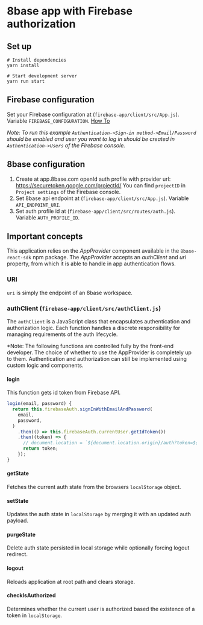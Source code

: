 # 8base app with Firebase authorization

## Set up

```
# Install dependencies
yarn install

# Start development server
yarn run start
```

## Firebase configuration

Set your Firebase configuration at (`firebase-app/client/src/App.js`). Variable `FIREBASE_CONFIGURATION`.
[How To](https://support.google.com/firebase/answer/7015592)

*Note: To run this example `Authentication->Sign-in method->Email/Password` should be enabled and user you want to log in should be created in `Authentication->Users` of the Firebase console.*

## 8base configuration

1. Create at app.8base.com openId auth profile with provider url: https://securetoken.google.com/projectId/
  You can find `projectID` in `Project settings` of the Firebase console.
2. Set 8base api endpoint at (`firebase-app/client/src/App.js`). Variable `API_ENDPOINT_URI`.
3. Set auth profile id at (`firebase-app/client/src/routes/auth.js`). Variable `AUTH_PROFILE_ID`.

## Important concepts

This application relies on the *AppProvider* component available in the `8base-react-sdk` npm package. The *AppProvider* accepts an *authClient* and *uri* property, from which it is able to handle in app authentication flows.

### URI

`uri` is simply the endpoint of an 8base workspace.

### authClient (`firebase-app/client/src/authClient.js`)

The `authClient` is a JavaScript class that encapsulates authentication and authorization logic. Each function handles a discrete responsibility for managing requirements of the auth lifecycle.

*Note: The following functions are controlled fully by the front-end developer. The choice of whether to use the AppProvider is completely up to them. Authentication and authorization can still be implemented using custom logic and components.

#### login

This function gets id token from Firebase API.

```javascript
login(email, password) {
  return this.firebaseAuth.signInWithEmailAndPassword(
    email,
    password,
  )
    .then(() => this.firebaseAuth.currentUser.getIdToken())
    .then((token) => {
      // document.location = `${document.location.origin}/auth?token=${token}`;
      return token;
    });
}
```

#### getState

Fetches the current auth state from the browsers `localStorage` object.

#### setState

Updates the auth state in `localStorage` by merging it with an updated auth payload. 

#### purgeState

Delete auth state persisted in local storage while optionally forcing logout redirect.

#### logout

Reloads application at root path and clears storage.

#### checkIsAuthorized

Determines whether the current user is authorized based the existence of a token in `localStorage`.
